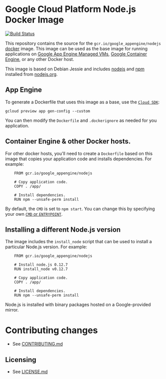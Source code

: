 # Google Cloud Platform Node.js Docker Image

[![Build Status](https://travis-ci.org/GoogleCloudPlatform/nodejs-docker.svg?branch=master)](https://travis-ci.org/GoogleCloudPlatform/nodejs-docker)

This repository contains the source for the `gcr.io/google_appengine/nodejs` [docker](https://docker.com) image. This image can be used as the base image for running applications on [Google App Engine Managed VMs](https://cloud.google.com/appengine), [Google Container Engine](https://cloud.google.com/container-engine), or any other Docker host.

This image is based on Debian Jessie and includes [nodejs](https://nodejs.org) and [npm](https://npmjs.org) installed from [nodejs.org](http://nodejs.org/download/).

## App Engine

To generate a Dockerfile that uses this image as a base, use the [`Cloud SDK`](https://cloud.google.com/sdk/gcloud/reference/preview/app/gen-config):

    gcloud preview app gen-config --custom 

You can then modify the `Dockerfile` and `.dockerignore` as needed for you application.

## Container Engine & other Docker hosts.

For other docker hosts, you'll need to create a `Dockerfile` based on this image that copies your application code and installs dependencies. For example:

        FROM gcr.io/google_appengine/nodejs

        # Copy application code.
        COPY . /app/

        # Install dependencies.
        RUN npm --unsafe-perm install

By default, the `CMD` is set to `npm start`. You can change this by specifying your own [`CMD` or `ENTRYPOINT`](http://docs.docker.com/engine/reference/builder/#cmd).

## Installing a different Node.js version

The image includes the `install_node` script that can be used to install a particular Node.js version. For example:

        FROM gcr.io/google_appengine/nodejs

        # Install node.js 0.12.7
        RUN install_node v0.12.7

        # Copy application code.
        COPY . /app/

        # Install dependencies.
        RUN npm --unsafe-perm install

Node.js is installed with binary packages hosted on a Google-provided mirror.


# Contributing changes

* See [CONTRIBUTING.md](CONTRIBUTING.md)

## Licensing

* See [LICENSE.md](LICENSE)


